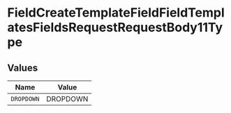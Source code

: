 # FieldCreateTemplateFieldFieldTemplatesFieldsRequestRequestBody11Type


## Values

| Name       | Value      |
| ---------- | ---------- |
| `DROPDOWN` | DROPDOWN   |
